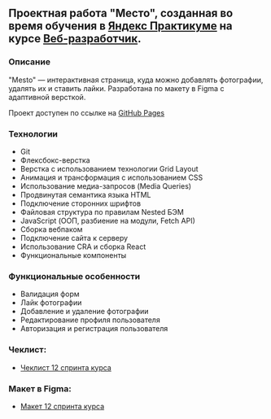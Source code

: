 ## Проектная работа "Место", созданная во время обучения в [Яндекс Практикуме](https://practicum.yandex.ru/) на курсе [Веб-разработчик](https://practicum.yandex.ru/web/). 

### Описание
"Mesto" — интерактивная страница, куда можно добавлять фотографии, удалять их и ставить лайки. Разработана по макету в Figma с адаптивной версткой.

Проект доступен по ссылке на [GitHub Pages](https://vadimbykov0.github.io/react-mesto-auth/)

### Технологии
* Git
* Флексбокс-верстка
* Верстка с использованием технологии Grid Layout
* Анимация и трансформация с использованием CSS
* Использование медиа-запросов (Media Queries) 
* Продвинутая семантика языка HTML
* Подключение сторонних шрифтов
* Файловая структура по правилам Nested БЭМ
* JavaScript (ООП, разбиение на модули, Fetch API)
* Сборка вебпаком
* Подключение сайта к серверу
* Использование CRA и сборка React
* Функциональные компоненты

### Функциональные особенности
* Валидация форм
* Лайк фотографии
* Добавление и удаление фотографии
* Редактирование профиля пользователя
* Авторизация и регистрация пользователя

### Чеклист:
* [Чеклист 12 спринта курса](https://code.s3.yandex.net/web-developer/checklists-pdf/new-program/checklist-12.pdf)

### Макет в Figma:
* [Макет 12 спринта курса](https://www.figma.com/file/5H3gsn5lIGPwzBPby9jAOo/JavaScript.-Sprint-12)
